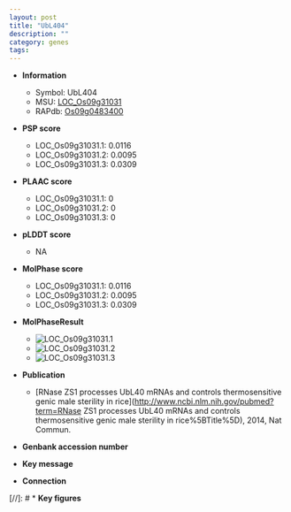 ```yaml
---
layout: post
title: "UbL404"
description: ""
category: genes
tags: 
---
```


* **Information**  
    + Symbol: UbL404  
    + MSU: [LOC_Os09g31031](http://rice.plantbiology.msu.edu/cgi-bin/ORF_infopage.cgi?orf=LOC_Os09g31031)  
    + RAPdb: [Os09g0483400](http://rapdb.dna.affrc.go.jp/viewer/gbrowse_details/irgsp1?name=Os09g0483400)  

* **PSP score**  
    + LOC_Os09g31031.1: 0.0116 
    + LOC_Os09g31031.2: 0.0095 
    + LOC_Os09g31031.3: 0.0309 

* **PLAAC score**  
    + LOC_Os09g31031.1: 0 
    + LOC_Os09g31031.2: 0 
    + LOC_Os09g31031.3: 0 

* **pLDDT score**
    + NA


* **MolPhase score**
    + LOC_Os09g31031.1: 0.0116
    + LOC_Os09g31031.2: 0.0095
    + LOC_Os09g31031.3: 0.0309

* **MolPhaseResult**
    + ![LOC_Os09g31031.1](https://ricepsp.github.io/pictures/LOC_Os09g/LOC_Os09g31031.1.png)
    + ![LOC_Os09g31031.2](https://ricepsp.github.io/pictures/LOC_Os09g/LOC_Os09g31031.2.png)
    + ![LOC_Os09g31031.3](https://ricepsp.github.io/pictures/LOC_Os09g/LOC_Os09g31031.3.png)

* **Publication**  
    + [RNase ZS1 processes UbL40 mRNAs and controls thermosensitive genic male sterility in rice](http://www.ncbi.nlm.nih.gov/pubmed?term=RNase ZS1 processes UbL40 mRNAs and controls thermosensitive genic male sterility in rice%5BTitle%5D), 2014, Nat Commun.

* **Genbank accession number**  

* **Key message**  

* **Connection**  

[//]: # * **Key figures**  


